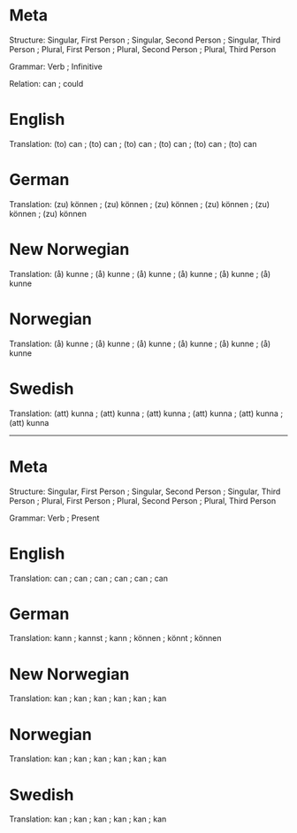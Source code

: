 Meta
====

Structure: Singular, First Person ; Singular, Second Person ; Singular, Third Person ;
           Plural, First Person   ; Plural, Second Person   ; Plural, Third Person

Grammar:   Verb ; Infinitive

Relation:  can ; could



English
=======

Translation: (to) can ; (to) can ; (to) can ;
             (to) can ; (to) can ; (to) can



German
======

Translation: (zu) können ; (zu) können ; (zu) können ;
             (zu) können ; (zu) können ; (zu) können



New Norwegian
=============

Translation: (å) kunne ; (å) kunne ; (å) kunne ;
             (å) kunne ; (å) kunne ; (å) kunne



Norwegian
=========

Translation: (å) kunne ; (å) kunne ; (å) kunne ;
             (å) kunne ; (å) kunne ; (å) kunne



Swedish
=======

Translation: (att) kunna ; (att) kunna ; (att) kunna ;
             (att) kunna ; (att) kunna ; (att) kunna



--------------------------------------------------------------------------------

Meta
====

Structure: Singular, First Person ; Singular, Second Person ; Singular, Third Person ;
           Plural, First Person   ; Plural, Second Person   ; Plural, Third Person

Grammar:   Verb ; Present



English
=======

Translation: can ; can ; can ;
             can ; can ; can



German
======

Translation: kann   ; kannst ; kann   ;
             können ; könnt  ; können



New Norwegian
=============

Translation: kan ; kan ; kan ;
             kan ; kan ; kan



Norwegian
=========

Translation: kan ; kan ; kan ;
             kan ; kan ; kan



Swedish
=======

Translation: kan ; kan ; kan ;
             kan ; kan ; kan
